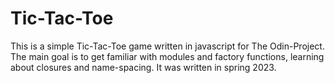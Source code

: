 # Tic-Tac-Toe

This is a simple Tic-Tac-Toe game written in javascript for The Odin-Project.
The main goal is to get familiar with modules and factory functions, learning about closures and name-spacing.
It was written in spring 2023.

